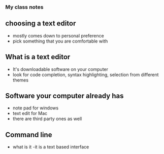 ### My class notes

## choosing a text editor
- mostly comes down to personal preference
- pick something that you are comfortable with

## What is a text editor
- It's downloadable software on your computer
- look for code completion, syntax highlighting, selection from different themes

## Software your computer already has
- note pad for windows 
- text edit for Mac
- there are third party ones as well

## Command line
- what is it
  -it is a text based interface
